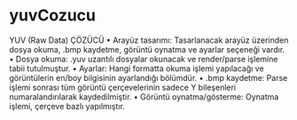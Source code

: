 # yuvCozucu
YUV (Raw Data) ÇÖZÜCÜ
•	Arayüz tasarımı: Tasarlanacak arayüz üzerinden dosya okuma, .bmp kaydetme, görüntü oynatma ve ayarlar seçeneği vardır.
•	Dosya okuma: .yuv uzantılı dosyalar okunacak ve render/parse işlemine tabii tutulmuştur.
•	Ayarlar:  Hangi formatta okuma işlemi yapılacağı ve görüntülerin en/boy bilgisinin ayarlandığı bölümdür.
•	.bmp kaydetme: Parse işlemi sonrası tüm görüntü çerçevelerinin sadece Y bileşenleri numaralandırılarak kaydedilmiştir. 
•	Görüntü oynatma/gösterme: Oynatma işlemi, çerçeve bazlı yapılmıştır.
